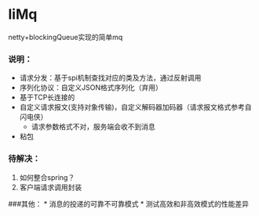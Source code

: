 # liMq
netty+blockingQueue实现的简单mq

### 说明：
  * 请求分发：基于spi机制查找对应的类及方法，通过反射调用
  * 序列化协议：自定义JSON格式序列化（弃用）
  * 基于TCP长连接的
  * 自定义请求报文(支持对象传输)，自定义解码器加码器（请求报文格式参考自闪电侠）
     * 请求参数格式不对，服务端会收不到消息
  * 粘包
   
### 待解决：
   1. 如何整合spring？
   2. 客户端请求调用封装 
    
   
###其他：
    * 消息的投递的可靠不可靠模式
    * 测试高效和非高效模式的性能差异


 